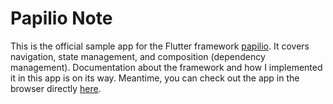 # Papilio Note

This is the official sample app for the Flutter framework [papilio](https://pub.dev/packages/papilio). It covers navigation, state management, and composition (dependency management). Documentation about the framework and how I implemented it in this app is on its way. Meantime, you can check out the app in the browser directly [here](https://www.papilionote.com).

